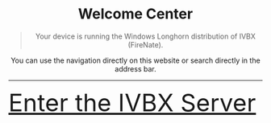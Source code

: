 # <center> Welcome Center </center>
> <center> Your device is running the Windows Longhorn distribution of IVBX (FireNate). </center>

<center> You can use the navigation directly on this website or search directly in the address bar. </center>

***

<font size=10>[Enter the IVBX Server](https://ivbxdata.github.io/en-us/)</font>
